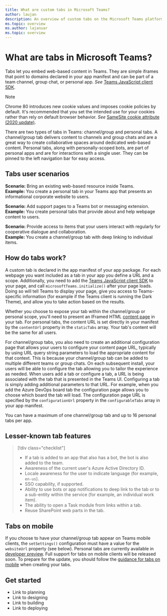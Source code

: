 ```yaml
---
title: What are custom tabs in Microsoft Teams?
author: laujan
description: An overview of custom tabs on the Microsoft Teams platform
ms.topic: overview
ms.author: lajanuar
ms.topic: overview
---
```

# What are tabs in Microsoft Teams?

Tabs let you embed web-based content in Teams. They are simple iframes that point to domains declared in your app manifest and can be part of a team channel, group chat, or personal app. *See* [Teams JavaScript client SDK](/javascript/api/overview/msteams-client).

> [!NOTE]
> Chrome 80 introduces new cookie values and imposes cookie policies by default. It's recommended that you set the intended use for your cookies rather than rely on default browser behavior. *See* [SameSite cookie attribute (2020 update)](../resources/samesite-cookie-update.md).

There are two types of tabs in Teams: channel/group and personal tabs. A channel/group tab delivers content to channels and group chats and are a great way to create collaborative spaces around dedicated web-based content. Personal tabs, along with personally-scoped bots, are part of personal apps and are for interactions with a single user. They can be pinned to the left navigation bar for easy access.

## Tabs user scenarios

**Scenario:** Bring an existing web-based resource inside Teams. \
**Example:** You create a personal tab in your Teams app that presents an informational corporate website to users.

**Scenario:** Add support pages to a Teams bot or messaging extension. \
**Example:** You create personal tabs that provide about and help webpage content to users.

**Scenario:** Provide access to items that your users interact with regularly for cooperative dialogue and collaboration. \
**Example:** You create a channel/group tab with deep linking to individual items.

## How do tabs work?

A custom tab is declared in the app manifest of your app package. For each webpage you want included as a tab in your app you define a URL and a scope. Additionally, you need to add the [Teams JavaScript client SDK](/javascript/api/overview/msteams-client) to your page, and call `microsoftTeams.initialize()` after your page loads. Doing so will tell Teams to display your page, give you access to Teams-specific information (for example if the Teams client is running the Dark Theme), and allow you to take action based on the results.

Whether you choose to expose your tab within the channel/group or personal scope, you'll need to present an IFramed HTML [content page](~/tabs/how-to/create-tab-pages/content-page.md) in your tab. For personal tabs, the content URL is set directly in your manifest by the `contentUrl` property in the `staticTabs` array. Your tab's content will be the same for all users.

For channel/group tabs, you also need to create an additional configuration page that allows your users to configure your content page URL, typically by using URL query string parameters to load the appropriate content for that context. This is because your channel/group tab can be added to multiple different teams or group chats. On each subsequent install, your users will be able to configure the tab allowing you to tailor the experience as needed. When users add a tab or configure a tab, a URL is being associated with the tab that is presented in the Teams UI. Configuring a tab is simply adding additional parameters to that URL. For example, when you add the Azure DevOps board tab the configuration page allows you to choose which board the tab will load. The configuration page URL is specified by the  `configurationUrl` property in the `configurableTabs` array in your app manifest.

You can have a maximum of one channel/group tab and up to 16 personal tabs per app.

## Lesser-known tab features

> [!div class="checklist"]
>
> * If a tab is added to an app that also has a bot, the bot is also added to the team.
> * Awareness of the current user's Azure Active Directory ID.
> * Locale awareness for the user to indicate language (for example, `en-us`).
> * SSO capability, if supported.
> * Ability to use bots or app notifications to deep link to the tab or to a sub-entity within the service (for example, an individual work item).
> * The ability to open a Task module from links within a tab.
> * Reuse SharePoint web parts in the tab.

## Tabs on mobile

If you choose to have your channel/group tab appear on Teams mobile clients, the `setSettings()` configuration must have a value for the `websiteUrl` property (see below). Personal tabs are currently available in [developer preview](~/resources/dev-preview/developer-preview-intro.md). Full support for tabs on mobile clients will be released soon. To prepare for the update, you should follow the [guidance for tabs on mobile](~/tabs/design/tabs-mobile.md) when creating your tabs.

## Get started

* Link to planning
* Link to designing
* Link to building
* Link to deploying
